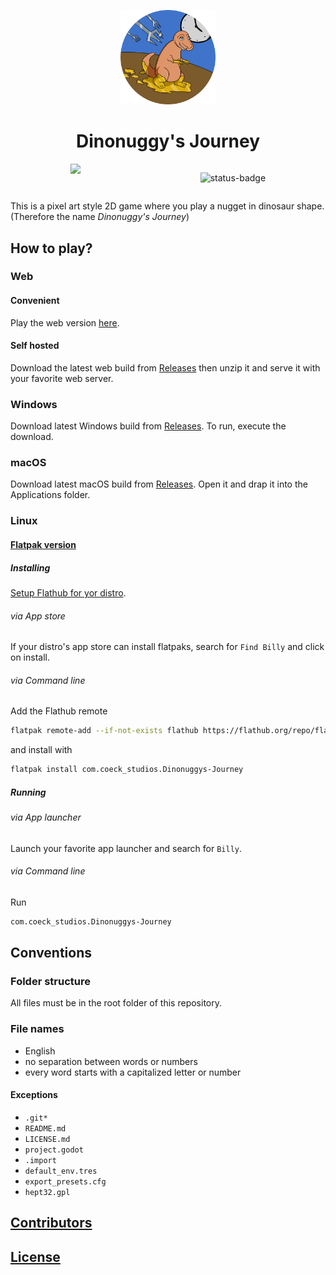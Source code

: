 <div align="center">

<img src="icons/hicolor/1274x1274/dinonuggys-journey.png" width=30%></img>

<h1>Dinonuggy's Journey</h1>

<div style="
	display: flex;
	justify-content: space-around;
">

<a href="https://godotengine.org">
<img src="https://img.shields.io/badge/Godot-Game%20engine-blue?logo=godotengine&logoColor=white"></img>
</a>

![status-badge](https://ci.codeberg.org/api/badges/CoEck/Dinonuggys-Journey/status.svg)

</div>

</div>

This is a pixel art style 2D game where you play a nugget in dinosaur shape. (Therefore the name *Dinonuggy's Journey*)

## How to play?

### Web

#### Convenient

Play the web version [here](https://coeck.codeberg.page).

#### Self hosted

Download the latest web build from [Releases](https://codeberg.org/CoEck/Dinonuggy-Journey/releases) then unzip it and serve it with your favorite web server.

### Windows

Download latest Windows build from [Releases](https://codeberg.org/CoEck/Dinonuggy/releases). To run, execute the download.

### macOS

Download latest macOS build from [Releases](https://codeberg.org/CoEck/Dinonuggy/releases). Open it and drap it into the Applications folder.

### Linux

#### [Flatpak version](https://flathub.org/apps/details/com.coeck_studios.Dinonuggys-Journey)

##### Installing

[Setup Flathub for yor distro](https://flatpak.org/setup/).

###### via App store

If your distro's app store can install flatpaks, search for `Find Billy` and click on install.

###### via Command line

Add the Flathub remote
```bash
flatpak remote-add --if-not-exists flathub https://flathub.org/repo/flathub.flatpakrepo
```
and install with
```bash
flatpak install com.coeck_studios.Dinonuggys-Journey
```

##### Running

###### via App launcher

Launch your favorite app launcher and search for `Billy`.

###### via Command line

Run
```bash
com.coeck_studios.Dinonuggys-Journey
```

## Conventions

### Folder structure

All files must be in the root folder of this repository.

### File names

- English
- no separation between words or numbers
- every word starts with a capitalized letter or number

#### Exceptions

- `.git*`
- `README.md`
- `LICENSE.md`
- `project.godot`
- `.import`
- `default_env.tres`
- `export_presets.cfg`
- `hept32.gpl`

## [Contributors](https://codeberg.org/CoEck)

## [License](LICENSE.md)
